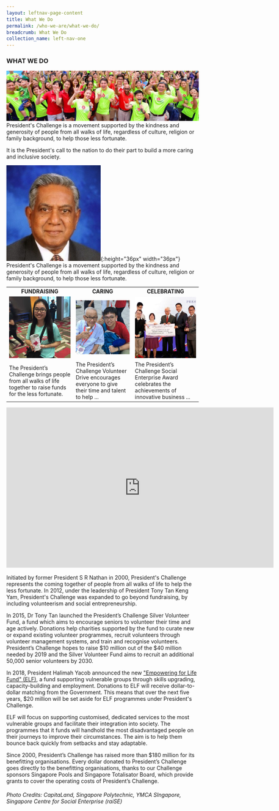 ```yaml
---
layout: leftnav-page-content
title: What We Do
permalink: /who-we-are/what-we-do/
breadcrumb: What We Do
collection_name: left-nav-one
---
```


### WHAT WE DO
![WhatWeDo_Banner](/images/capita-land.jpg "WhatWeDo Banner")
President's Challenge is a movement supported by the kindness and generosity of people from all walks of life, regardless of culture, religion or family background, to help those less fortunate.

It is the President's call to the nation to do their part to build a more caring and inclusive society.


![SR Nathan](/images/Milestones-Nathan.jpg "SR Nathan"){:height="36px" width="36px"}
President's Challenge is a movement supported by the kindness and generosity of people from all walks of life, regardless of culture, religion or family background, to help those less fortunate.


<table>
<tr>
<td align="center"><strong>FUNDRAISING</strong></td>
<td align="center"><strong>CARING</strong></td>
<td align="center"><strong>CELEBRATING</strong></td>
</tr>

<tr>
<td>
  <img src="/images/wwd_fundraising.jpg" alt="Fund Raising"/>
</td>
<td>
  <img src="/images/wwd_caring.jpg" alt="Caring"/>
</td>  
<td>
  <img src="/images/wwd_celebrating.jpg" alt="Celebrating"/>
</td>    
</tr>

<tr>
<td>The President’s Challenge brings people from all walks of life together to raise funds for the less fortunate.</td>
<td>The President’s Challenge Volunteer Drive encourages everyone to give their time and talent to help ...</td>
<td>The President’s Challenge Social Enterprise Award celebrates the achievements of innovative business ... </td>
</tr>

</table>

<iframe width="700" height="419" src="https://www.youtube.com/embed/nY-GEQh3_l4" frameborder="0" allow="autoplay; encrypted-media" allowfullscreen></iframe>

Initiated by former President S R Nathan in 2000, President's Challenge represents the coming together of people from all walks of life to help the less fortunate. In 2012, under the leadership of President Tony Tan Keng Yam, President's Challenge was expanded to go beyond fundraising, by including volunteerism and social entrepreneurship.

In 2015, Dr Tony Tan launched the President’s Challenge Silver Volunteer Fund, a fund which aims to encourage seniors to volunteer their time and age actively. Donations help charities supported by the fund to curate new or expand existing volunteer programmes, recruit volunteers through volunteer management systems, and train and recognise volunteers. President’s Challenge hopes to raise $10 million out of the $40 million needed by 2019 and the Silver Volunteer Fund aims to recruit an additional 50,000 senior volunteers by 2030. 

In 2018, President Halimah Yacob announced the new ["Empowering for Life Fund" (ELF)](/empowering-for-life-fund/), a fund supporting vulnerable groups through skills upgrading, capacity-building and employment. Donations to ELF will receive dollar-to-dollar matching from the Government. This means that over the next five years, $20 million will be set aside for ELF programmes under President's Challenge. 

ELF will focus on supporting customised, dedicated services to the most vulnerable groups and facilitate their integration into society. The programmes that it funds will handhold the most disadvantaged people on their journeys to improve their circumstances. The aim is to help them bounce back quickly from setbacks and stay adaptable.

Since 2000, President’s Challenge has raised more than $180 million for its benefitting organisations. Every dollar donated to President’s Challenge goes directly to the benefitting organisations, thanks to our Challenge sponsors Singapore Pools and Singapore Totalisator Board, which provide grants to cover the operating costs of President’s Challenge.

###### Photo Credits: CapitaLand, Singapore Polytechnic, YMCA SIngapore, Singapore Centre for Social Enterprise (raiSE)
